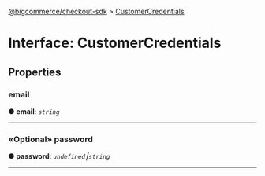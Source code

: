 [@bigcommerce/checkout-sdk](../README.md) > [CustomerCredentials](../interfaces/customercredentials.md)



# Interface: CustomerCredentials


## Properties
<a id="email"></a>

###  email

**●  email**:  *`string`* 






___

<a id="password"></a>

### «Optional» password

**●  password**:  *`undefined`⎮`string`* 






___


